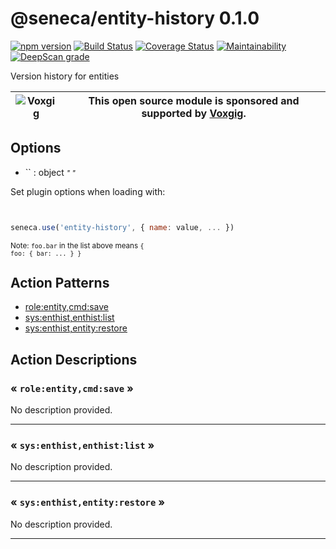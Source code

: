 # @seneca/entity-history 0.1.0

[![npm version](https://badge.fury.io/js/%40seneca%2Fentity-history.svg)](https://badge.fury.io/js/%40seneca%2Fentity-history)
[![Build Status](https://travis-ci.com/senecajs/seneca-entity-history.svg?branch=main)](https://travis-ci.com/senecajs/seneca-entity-history)
[![Coverage Status](https://coveralls.io/repos/github/senecajs/seneca-entity-history/badge.svg?branch=main)](https://coveralls.io/github/senecajs/seneca-entity-history?branch=main)
[![Maintainability](https://api.codeclimate.com/v1/badges/TODO/maintainability)](https://codeclimate.com/github/senecajs/seneca-entity-history/maintainability)
[![DeepScan grade](https://deepscan.io/api/teams/5016/projects/TODO/branches/TODO/badge/grade.svg)](https://deepscan.io/dashboard#view=project&tid=5016&pid=TODO&bid=TODO)

<!--JOSTRACA-SLOT-START:shortdesc-->
Version history for entities
<!--JOSTRACA-SLOT-END:shortdesc-->

| ![Voxgig](https://www.voxgig.com/res/img/vgt01r.png) | This open source module is sponsored and supported by [Voxgig](https://www.voxgig.com). |
|---|---|


<!--START:options-->


## Options

* `` : object <i><small>"&nbsp;"</small></i>


Set plugin options when loading with:
```js


seneca.use('entity-history', { name: value, ... })


```


<small>Note: <code>foo.bar</code> in the list above means 
<code>{ foo: { bar: ... } }</code></small> 



<!--END:options-->

<!--START:action-list-->


## Action Patterns

* [role:entity,cmd:save](#-roleentitycmdsave-)
* [sys:enthist,enthist:list](#-sysenthistenthistlist-)
* [sys:enthist,entity:restore](#-sysenthistentityrestore-)


<!--END:action-list-->

<!--START:action-desc-->


## Action Descriptions

### &laquo; `role:entity,cmd:save` &raquo;

No description provided.



----------
### &laquo; `sys:enthist,enthist:list` &raquo;

No description provided.



----------
### &laquo; `sys:enthist,entity:restore` &raquo;

No description provided.



----------


<!--END:action-desc-->


